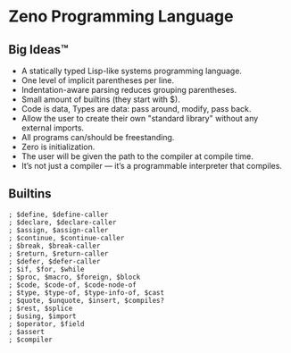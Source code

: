 # Zeno Programming Language

## Big Ideas™

- A statically typed Lisp-like systems programming language.
- One level of implicit parentheses per line.
- Indentation-aware parsing reduces grouping parentheses.
- Small amount of builtins (they start with $).
- Code is data, Types are data: pass around, modify, pass back.
- Allow the user to create their own "standard library" without any external imports.
- All programs can/should be freestanding.
- Zero is initialization.
- The user will be given the path to the compiler at compile time.
- It’s not just a compiler — it’s a programmable interpreter that compiles.

## Builtins

```z
; $define, $define-caller
; $declare, $declare-caller
; $assign, $assign-caller
; $continue, $continue-caller
; $break, $break-caller
; $return, $return-caller
; $defer, $defer-caller
; $if, $for, $while
; $proc, $macro, $foreign, $block
; $code, $code-of, $code-node-of
; $type, $type-of, $type-info-of, $cast
; $quote, $unquote, $insert, $compiles?
; $rest, $splice
; $using, $import
; $operator, $field
; $assert
; $compiler
```
